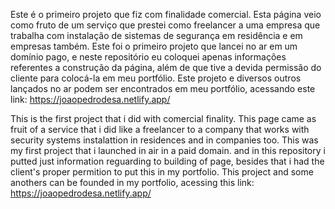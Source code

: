 Este é o primeiro projeto que fiz com finalidade comercial. Esta página veio como fruto de um serviço que
prestei como freelancer a uma empresa que trabalha com instalação de sistemas de segurança em residência e
em empresas também. Este foi o primeiro projeto que lancei no ar em um domínio pago, e neste repositório
eu coloquei apenas informações referentes a construção da página, além de que tive a devida permissão do
cliente para colocá-la em meu portfólio. Este projeto e diversos outros lançados no ar podem ser encontrados em meu portfólio, acessando este link: https://joaopedrodesa.netlify.app/

This is the first project that i did with comercial finality. This page came as fruit of a service that i did
like a freelancer to a company that works with security systems instalattion in residences and in companies too. This was my first project that i launched in air in a paid domain. and in this repository i putted just
information reguarding to building of page, besides that i had the client's proper permition to put this in
my portfolio. This project and some anothers can be founded in my portfolio, acessing this link: https://joaopedrodesa.netlify.app/
